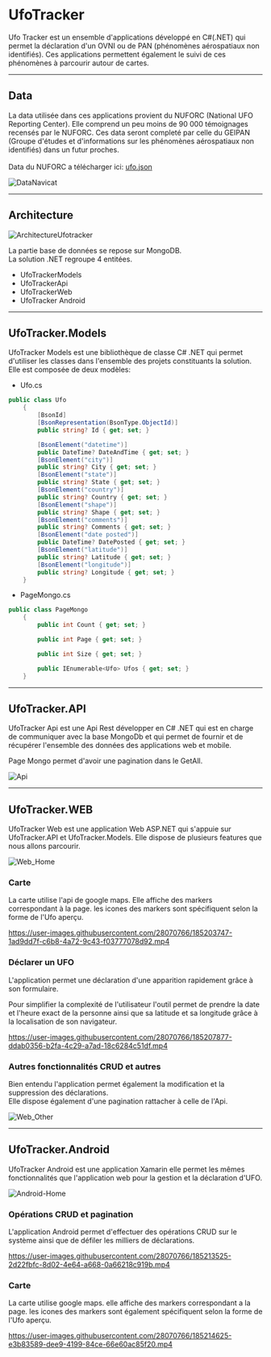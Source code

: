 # UfoTracker

Ufo Tracker est un ensemble d'applications développé en C#(.NET) qui permet la déclaration d'un OVNI ou de PAN (phénomènes aérospatiaux non identifiés).
Ces applications permettent également le suivi de ces phénomènes à parcourir autour de cartes.

---

## Data

La data utilisée dans ces applications provient du NUFORC (National UFO Reporting Center). Elle comprend un peu moins de 90 000 témoignages recensés par le NUFORC. Ces data seront completé par celle du GEIPAN (Groupe d'études et d'informations sur les phénomènes aérospatiaux non identifiés) dans un futur proches.<br><br>
Data du NUFORC a télécharger ici:  [ufo.json](ufo.json)

![DataNavicat](ImgForDoc/data_navicat.png)

--- 
## Architecture

![ArchitectureUfotracker](ImgForDoc/Architecture_UfoTracker.png)

La partie base de données se repose sur MongoDB.<br> 
La solution .NET regroupe 4 entitées. 
- UfoTrackerModels
- UfoTrackerApi
- UfoTrackerWeb
- UfoTracker Android
--- 


## UfoTracker.Models

UfoTracker Models est une bibliothèque de classe C# .NET qui permet d'utiliser les classes dans l'ensemble des projets constituants la solution. 
Elle est composée de deux modèles:
- Ufo.cs

``` C#
public class Ufo
    {
        [BsonId]
        [BsonRepresentation(BsonType.ObjectId)]
        public string? Id { get; set; }

        [BsonElement("datetime")]
        public DateTime? DateAndTime { get; set; }
        [BsonElement("city")]
        public string? City { get; set; }
        [BsonElement("state")]
        public string? State { get; set; }
        [BsonElement("country")]
        public string? Country { get; set; }
        [BsonElement("shape")]
        public string? Shape { get; set; }
        [BsonElement("comments")]
        public string? Comments { get; set; }
        [BsonElement("date posted")]
        public DateTime? DatePosted { get; set; }
        [BsonElement("latitude")]
        public string? Latitude { get; set; }
        [BsonElement("longitude")]
        public string? Longitude { get; set; }
    }
```
- PageMongo.cs
``` C#
public class PageMongo
    {
        public int Count { get; set; }

        public int Page { get; set; }

        public int Size { get; set; }

        public IEnumerable<Ufo> Ufos { get; set; }
    }
```

--- 
## UfoTracker.API

UfoTracker Api est une Api Rest développer en C# .NET qui est en charge de communiquer avec la base MongoDb et qui permet de fournir et de récupérer l'ensemble des données des applications web et mobile.

Page Mongo permet d'avoir une pagination dans le GetAll.

![Api](ImgForDoc/API.png)

--- 
## UfoTracker.WEB

UfoTracker Web est une application Web ASP.NET qui s'appuie sur UfoTracker.API et UfoTracker.Models. Elle dispose de plusieurs features que nous allons parcourir.

![Web_Home](ImgForDoc/Web_Home.png)

### Carte 
La carte utilise l'api de google maps. Elle affiche des markers correspondant à la page. 
les icones des markers sont spécifiquent selon la forme de l'Ufo aperçu. 

https://user-images.githubusercontent.com/28070766/185203747-1ad9dd7f-c6b8-4a72-9c43-f03777078d92.mp4

### Déclarer un UFO
L'application permet une déclaration d'une apparition rapidement grâce à son formulaire.

Pour simplifier la complexité de l'utilisateur l'outil permet de prendre la date et l'heure exact de la personne ainsi que sa latitude et sa longitude grâce à la localisation de son navigateur. 

https://user-images.githubusercontent.com/28070766/185207877-ddab0356-b2fa-4c29-a7ad-18c6284c51df.mp4

### Autres fonctionnalités CRUD et autres

Bien entendu l'application permet également la modification et la suppression des déclarations. <br>
Elle dispose également d'une pagination rattacher à celle de l'Api.

![Web_Other](ImgForDoc/Web_Other.png)

--- 

## UfoTracker.Android

UfoTracker Android est une application Xamarin elle permet les mêmes fonctionnalités que l'application web pour la gestion et la déclaration d'UFO. 

![Android-Home](ImgForDoc/Android-Home.png)

### Opérations CRUD et pagination

L'application Android permet d'effectuer des opérations CRUD sur le système ainsi que de défiler les milliers de déclarations. 


https://user-images.githubusercontent.com/28070766/185213525-2d22fbfc-8d02-4e64-a668-0a66218c919b.mp4

### Carte 
La carte utilise google maps. elle affiche des markers correspondant a la page. 
les icones des markers sont également spécifiquent selon la forme de l'Ufo aperçu.

https://user-images.githubusercontent.com/28070766/185214625-e3b83589-dee9-4199-84ce-66e60ac85f20.mp4



